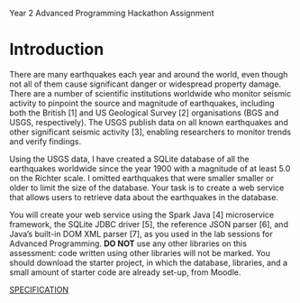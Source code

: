 Year 2 Advanced Programming Hackathon Assignment

# Introduction

There are many earthquakes each year and around the world, even though not all of them cause
significant danger or widespread property damage. There are a number of scientific institutions
worldwide who monitor seismic activity to pinpoint the source and magnitude of earthquakes,
including both the British [1] and US Geological Survey [2] organisations (BGS and USGS,
respectively). The USGS publish data on all known earthquakes and other significant seismic activity
[3], enabling researchers to monitor trends and verify findings.

Using the USGS data, I have created a SQLite database of all the earthquakes worldwide since the
year 1900 with a magnitude of at least 5.0 on the Richter scale. I omitted earthquakes that were
smaller smaller or older to limit the size of the database. Your task is to create a web service that
allows users to retrieve data about the earthquakes in the database.

You will create your web service using the Spark Java [4] microservice framework, the SQLite JDBC
driver [5], the reference JSON parser [6], and Java’s built-in DOM XML parser [7], as you used in the
lab sessions for Advanced Programming. **DO NOT** use any other libraries on this assessment: code
written using other libraries will not be marked. You should download the starter project, in which
the database, libraries, and a small amount of starter code are already set-up, from Moodle.

[SPECIFICATION](HackathonAssessmentSpecification.pdf)
